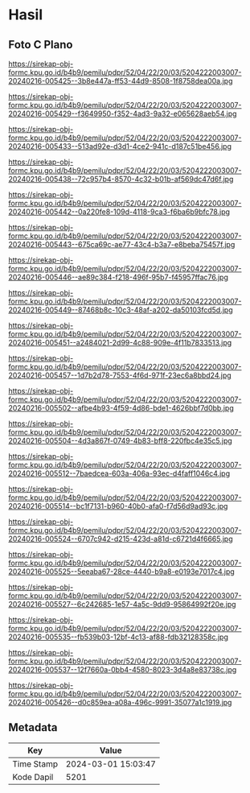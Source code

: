 # Hasil

## Foto C Plano

https://sirekap-obj-formc.kpu.go.id/b4b9/pemilu/pdpr/52/04/22/20/03/5204222003007-20240216-005425--3b8e447a-ff53-44d9-8508-1f8758dea00a.jpg

https://sirekap-obj-formc.kpu.go.id/b4b9/pemilu/pdpr/52/04/22/20/03/5204222003007-20240216-005429--f3649950-f352-4ad3-9a32-e065628aeb54.jpg

https://sirekap-obj-formc.kpu.go.id/b4b9/pemilu/pdpr/52/04/22/20/03/5204222003007-20240216-005433--513ad92e-d3d1-4ce2-941c-d187c51be456.jpg

https://sirekap-obj-formc.kpu.go.id/b4b9/pemilu/pdpr/52/04/22/20/03/5204222003007-20240216-005438--72c957b4-8570-4c32-b01b-af569dc47d6f.jpg

https://sirekap-obj-formc.kpu.go.id/b4b9/pemilu/pdpr/52/04/22/20/03/5204222003007-20240216-005442--0a220fe8-109d-4118-9ca3-f6ba6b9bfc78.jpg

https://sirekap-obj-formc.kpu.go.id/b4b9/pemilu/pdpr/52/04/22/20/03/5204222003007-20240216-005443--675ca69c-ae77-43c4-b3a7-e8beba75457f.jpg

https://sirekap-obj-formc.kpu.go.id/b4b9/pemilu/pdpr/52/04/22/20/03/5204222003007-20240216-005446--ae89c384-f218-496f-95b7-f45957ffac76.jpg

https://sirekap-obj-formc.kpu.go.id/b4b9/pemilu/pdpr/52/04/22/20/03/5204222003007-20240216-005449--87468b8c-10c3-48af-a202-da50103fcd5d.jpg

https://sirekap-obj-formc.kpu.go.id/b4b9/pemilu/pdpr/52/04/22/20/03/5204222003007-20240216-005451--a2484021-2d99-4c88-909e-4f11b7833513.jpg

https://sirekap-obj-formc.kpu.go.id/b4b9/pemilu/pdpr/52/04/22/20/03/5204222003007-20240216-005457--1d7b2d78-7553-4f6d-971f-23ec6a8bbd24.jpg

https://sirekap-obj-formc.kpu.go.id/b4b9/pemilu/pdpr/52/04/22/20/03/5204222003007-20240216-005502--afbe4b93-4f59-4d86-bde1-4626bbf7d0bb.jpg

https://sirekap-obj-formc.kpu.go.id/b4b9/pemilu/pdpr/52/04/22/20/03/5204222003007-20240216-005504--4d3a867f-0749-4b83-bff8-220fbc4e35c5.jpg

https://sirekap-obj-formc.kpu.go.id/b4b9/pemilu/pdpr/52/04/22/20/03/5204222003007-20240216-005512--7baedcea-603a-406a-93ec-d4faff1046c4.jpg

https://sirekap-obj-formc.kpu.go.id/b4b9/pemilu/pdpr/52/04/22/20/03/5204222003007-20240216-005514--bc1f7131-b960-40b0-afa0-f7d56d9ad93c.jpg

https://sirekap-obj-formc.kpu.go.id/b4b9/pemilu/pdpr/52/04/22/20/03/5204222003007-20240216-005524--6707c942-d215-423d-a81d-c6721d4f6665.jpg

https://sirekap-obj-formc.kpu.go.id/b4b9/pemilu/pdpr/52/04/22/20/03/5204222003007-20240216-005525--5eeaba67-28ce-4440-b9a8-e0193e7017c4.jpg

https://sirekap-obj-formc.kpu.go.id/b4b9/pemilu/pdpr/52/04/22/20/03/5204222003007-20240216-005527--6c242685-1e57-4a5c-9dd9-95864992f20e.jpg

https://sirekap-obj-formc.kpu.go.id/b4b9/pemilu/pdpr/52/04/22/20/03/5204222003007-20240216-005535--fb539b03-12bf-4c13-af88-fdb32128358c.jpg

https://sirekap-obj-formc.kpu.go.id/b4b9/pemilu/pdpr/52/04/22/20/03/5204222003007-20240216-005537--12f7660a-0bb4-4580-8023-3d4a8e83738c.jpg

https://sirekap-obj-formc.kpu.go.id/b4b9/pemilu/pdpr/52/04/22/20/03/5204222003007-20240216-005426--d0c859ea-a08a-496c-9991-35077a1c1919.jpg


## Metadata

| Key        | Value               |
| ---------- | ------------------- |
| Time Stamp | 2024-03-01 15:03:47 |
| Kode Dapil | 5201                |




